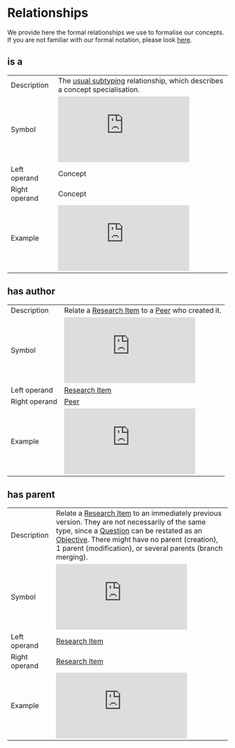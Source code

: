 # Relationships

We provide here the formal relationships we use to formalise our concepts.
If you are not familiar with our formal notation, please look [here](formalisation.md).

## is a

|||
|---|---|
| Description   | The [usual subtyping](https://en.wikipedia.org/wiki/Is-a) relationship, which describes a concept specialisation. |
| Symbol        | ![is_a](http://latex.codecogs.com/gif.latex?is%5C_a) |
| Left operand  | Concept |
| Right operand | Concept |
| Example       | ![Dataset is_a ResearchItem](http://latex.codecogs.com/gif.latex?Dataset%5C%20is%5C_a%5C%20ResearchItem) |

## has author

|||
|---|---|
| Description   | Relate a [Research Item](concepts.md#research-item) to a [Peer](concepts.md#peer) who created it. |
| Symbol        | ![has_author](http://latex.codecogs.com/gif.latex?has%5C_author) |
| Left operand  | [Research Item](concepts.md#research-item) |
| Right operand | [Peer](concepts.md#peer) |
| Example       | ![Question(q), Peer(John), q has_author John](http://latex.codecogs.com/gif.latex?%5Cbegin%7Balign*%7D%20%26Question%28q%29%5C%5C%20%26Peer%28John%29%5C%5C%20%26q%5C%20has%5C_author%5C%20John%20%5Cend%7Balign*%7D) |

## has parent

|||
|---|---|
| Description   | Relate a [Research Item](concepts.md#research-item) to an immediately previous version. They are not necessarily of the same type, since a [Question](concepts.md#question) can be restated as an [Objective](concepts.md#objective). There might have no parent (creation), 1 parent (modification), or several parents (branch merging). |
| Symbol        | ![has_parent](http://latex.codecogs.com/gif.latex?has%5C_parent) |
| Left operand  | [Research Item](concepts.md#research-item) |
| Right operand | [Research Item](concepts.md#research-item) |
| Example       | ![Question(q1), Question(q2), q2 has_parent q1](http://latex.codecogs.com/gif.latex?%5Cbegin%7Balign*%7D%20%26Question%28q_1%29%5C%5C%20%26Question%28q_2%29%5C%5C%20%26q_2%5C%20has%5C_parent%5C%20q_1%20%5Cend%7Balign*%7D) |
